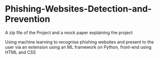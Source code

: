 # Phishing-Websites-Detection-and-Prevention
A zip file of the Project and a mock paper explaining the project 

Using machine learning to recognise phishing websites and present to the user via an extension using an ML framework on
Python, front-end using HTML and CSS
